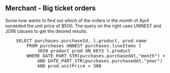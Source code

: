 ## Merchant - Big ticket orders

Sonia now wants to find out which of the orders in the month of April
exceeded the unit price of $500. The query on the right uses UNNEST
and JOIN clauses to get the desired results.

<pre id="example">
    SELECT purchases.purchaseId, l.product, prod.name
        FROM purchases UNNEST purchases.lineItems l
            JOIN product prod ON KEYS l.product
        WHERE DATE_PART_STR(purchases.purchasedAt,"month") = 4
            AND DATE_PART_STR(purchases.purchasedAt,"year") = 2014 
            AND prod.unitPrice > 500
</pre>

